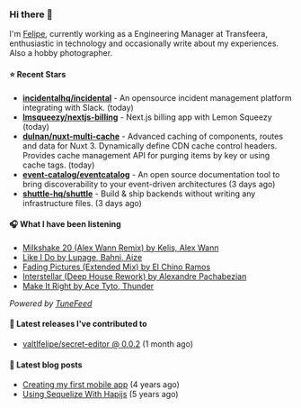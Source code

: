 ### Hi there 👋

I'm [Felipe](https://felipevm.com), currently working as a Engineering Manager at Transfeera, enthusiastic in technology and occasionally write about my experiences. Also a hobby photographer.

#### ⭐ Recent Stars
- **[incidentalhq/incidental](https://github.com/incidentalhq/incidental)** - An opensource incident management platform integrating with Slack. (today)
- **[lmsqueezy/nextjs-billing](https://github.com/lmsqueezy/nextjs-billing)** - Next.js billing app with Lemon Squeezy (today)
- **[dulnan/nuxt-multi-cache](https://github.com/dulnan/nuxt-multi-cache)** - Advanced caching of components, routes and data for Nuxt 3. Dynamically define CDN cache control headers. Provides cache management API for purging items by key or using cache tags. (today)
- **[event-catalog/eventcatalog](https://github.com/event-catalog/eventcatalog)** - An open source documentation tool to bring discoverability to your event-driven architectures  (3 days ago)
- **[shuttle-hq/shuttle](https://github.com/shuttle-hq/shuttle)** - Build &amp; ship backends without writing any infrastructure files. (3 days ago)

#### 🎧 What I have been listening
- [Milkshake 20 (Alex Wann Remix) by Kelis, Alex Wann](https://open.spotify.com/track/49wEdWGkL2CcOrXEKklXtJ)
- [Like I Do by Lupage, Bahni, Aize](https://open.spotify.com/track/5alu82b1pysNGJLcDNwb40)
- [Fading Pictures (Extended Mix) by El Chino Ramos](https://open.spotify.com/track/13Cgod1EYBbThEAjRCCjdS)
- [Interstellar (Deep House Rework) by Alexandre Pachabezian](https://open.spotify.com/track/0wPVHjSezP3fyF97VUa5PW)
- [Make It Right by Ace Tyto, Thunder](https://open.spotify.com/track/3BLXWzMdY25ldWZiEx8m0M)

_Powered by [TuneFeed](https://tunefeed.app?ref=valtlfelipe-gh-profile)_ 

#### 🚀 Latest releases I've contributed to


- [valtlfelipe/secret-editor @ 0.0.2](https://github.com/valtlfelipe/secret-editor/releases/tag/0.0.2) (1 month ago)

#### 📄 Latest blog posts
- [Creating my first mobile app](https://felipevm.com/posts/creating-my-first-mobile-app/) (4 years ago)
- [Using Sequelize With Hapijs](https://felipevm.com/posts/using-sequelize-with-hapijs/) (5 years ago)
